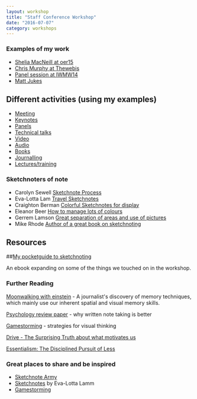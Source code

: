 ```yaml
---
layout: workshop
title: "Staff Conference Workshop"
date: "2016-07-07"
category: workshops
---
```


### Examples of my work

- [Shelia MacNeill at oer15](http://www.mearso.co.uk/sketchnotes/oer15sheilamacneill.html)
- [Chris Murphy at Thewebis](http://www.mearso.co.uk/sketchnotes/the-web-is-chris-murphy.html)
- [Panel session at IWMW14](/sketchnotes/iwmw14-vision-panel.html)
- [Matt Jukes](/sketchnotes/iwmw16-matt-jukes.html)

## Different activities (using my examples)

- [Meeting](/images/team-meeting.gif)
- [Keynotes](/images/oer15/oer15-2015-04-14-josie-fraser.jpg)
- [Panels](/images/iwmw14/iwmw14-vision-panel.jpg)
- [Technical talks](/images/winterlocalhost2014/gavin-davies.png)
- [Video](/images//dhh-railsconf2014.gif)
- [Audio](/images/romulusandremus.gif)
- [Books](/images/books/the-psychopath-test.jpg)
- [Journalling](/images/journals/crash.jpg)
- [Lectures/training](/images/ilm/building-the-team.gif)

### Sketchnoters of note

- Carolyn Sewell [Sketchnote Process](https://www.flickr.com/photos/pedestriantype/13147894804/in/album-72157621779073329/)
- Eva-Lotta Lam [Travel Sketchnotes](http://secretsfromtheroad.com/)
- Craighton Berman [Colorful Sketchnotes for display](http://studio.craightonberman.com/TEDxSANJOSE-2012)
- Eleanor Beer [How to manage lots of colours](http://www.eleanorbeer.com/blog/sketchnotes-personalised-innovation-conference/)
- Gerrem Lamson [Great separation of areas and use of pictures](http://www.gerrenlamson.com/blog/2014/09/aea-austin-2014-sketchnotes/)
- Mike Rhode [Author of a great book on sketchnoting](https://www.flickr.com/photos/rohdesign/collections/72157602798339521/)



## Resources

##[My pocketguide to sketchnoting](https://payhip.com/b/uvS3)

An ebook expanding on some of the things we touched on in the workshop.

### Further Reading

[Moonwalking with einstein](http://www.amazon.co.uk/Moonwalking-Einstein-Science-Remembering-Everything/dp/0141032138) - A journalist's discovery of memory techniques, which mainly use our inherent spatial and visual memory skills.

[Psychology review paper](http://www.psychologicalscience.org/index.php/news/releases/take-notes-by-hand-for-better-long-term-comprehension.html) - why written note taking is better

[Gamestorming](http://www.gamestorming.com) - strategies for visual thinking

[Drive - The Surprising Truth about what motivates us](http://www.amazon.co.uk/Drive-Surprising-Truth-About-Motivates/dp/184767769X/ref=sr_1_3?ie=UTF8&qid=1434312014&sr=8-3&keywords=drive)

[Essentialism: The Disciplined Pursuit of Less](http://www.amazon.co.uk/Essentialism-The-Disciplined-Pursuit-Less/dp/0753555166)


### Great places to share and be inspired

- [Sketchnote Army](http://sketchnotearmy.com/)
- [Sketchnotes](http://www.sketchnotesbook.com/) by Eva-Lotta Lamm
- [Gamestorming](http://gamestorming.com/)
